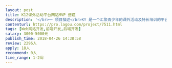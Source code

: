 ```yaml
---                
layout: post       
title: K12课外活动平台网站MVP 搭建           
description: '</br>一 项目描述</br>KY 是一个汇聚青少年的课外活动及特长培训的平台。平台面向中小机构、家教个体从业人员、及学生家长。 目前线框图和原型基本已经完成，主要需要前端和后端代码。 价格可协商。 </br></br>二 主要功能点</br>1、信息发布查找： 寻找合适的活动机构</br>2、活动发布查找：寻找即将进行的活动</br>3、后台信息上传及维护 ：（目前只开放给工作人员）</br>4、学生家长注册 （个人页面） 关注、历史、评论</br>5、家长社区 （微信群入口）</br></br>三 人员需要</br>1、按照项目时间节点完成</br>2、可兼职</br>'     
contenturl: https://pro.lagou.com/project/7511.html      
tags: [Web网站开发,前端开发,后端开发]            
salary: 3000-5000元          
publish_time: 2018-04-26 14:38:58         
review: 2296人                   
apply: 18人                   
recommend: 0人                   
time_range: 1-2周              
---                 
```

